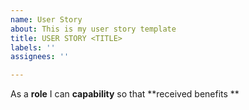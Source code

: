 ```yaml
---
name: User Story
about: This is my user story template
title: USER STORY <TITLE>
labels: ''
assignees: ''

---
```


As a **role** I can **capability** so that  **received benefits **
